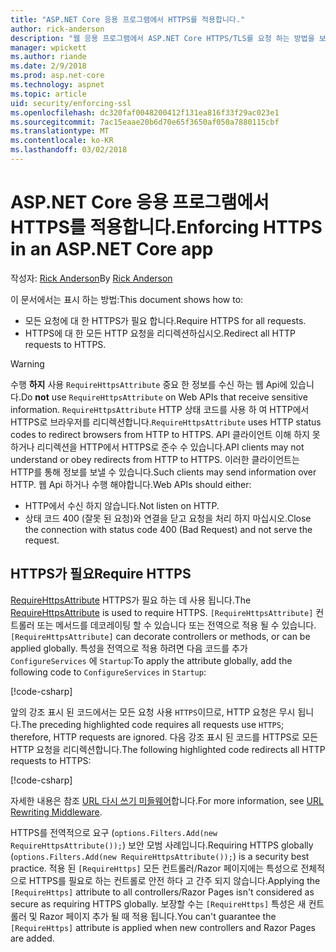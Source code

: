 ```yaml
---
title: "ASP.NET Core 응용 프로그램에서 HTTPS를 적용합니다."
author: rick-anderson
description: "웹 응용 프로그램에서 ASP.NET Core HTTPS/TLS를 요청 하는 방법을 보여 줍니다."
manager: wpickett
ms.author: riande
ms.date: 2/9/2018
ms.prod: asp.net-core
ms.technology: aspnet
ms.topic: article
uid: security/enforcing-ssl
ms.openlocfilehash: dc320faf0048200412f131ea816f33f29ac023e1
ms.sourcegitcommit: 7ac15eaae20b6d70e65f3650af050a7880115cbf
ms.translationtype: MT
ms.contentlocale: ko-KR
ms.lasthandoff: 03/02/2018
---
```

# <a name="enforcing-https-in-an-aspnet-core-app"></a><span data-ttu-id="e80c7-103">ASP.NET Core 응용 프로그램에서 HTTPS를 적용합니다.</span><span class="sxs-lookup"><span data-stu-id="e80c7-103">Enforcing HTTPS in an ASP.NET Core app</span></span>

<span data-ttu-id="e80c7-104">작성자: [Rick Anderson](https://twitter.com/RickAndMSFT)</span><span class="sxs-lookup"><span data-stu-id="e80c7-104">By [Rick Anderson](https://twitter.com/RickAndMSFT)</span></span>

<span data-ttu-id="e80c7-105">이 문서에서는 표시 하는 방법:</span><span class="sxs-lookup"><span data-stu-id="e80c7-105">This document shows how to:</span></span>

- <span data-ttu-id="e80c7-106">모든 요청에 대 한 HTTPS가 필요 합니다.</span><span class="sxs-lookup"><span data-stu-id="e80c7-106">Require HTTPS for all requests.</span></span>
- <span data-ttu-id="e80c7-107">HTTPS에 대 한 모든 HTTP 요청을 리디렉션하십시오.</span><span class="sxs-lookup"><span data-stu-id="e80c7-107">Redirect all HTTP requests to HTTPS.</span></span>

> [!WARNING]
> <span data-ttu-id="e80c7-108">수행 **하지** 사용 `RequireHttpsAttribute` 중요 한 정보를 수신 하는 웹 Api에 있습니다.</span><span class="sxs-lookup"><span data-stu-id="e80c7-108">Do **not** use `RequireHttpsAttribute` on Web APIs that receive sensitive information.</span></span> <span data-ttu-id="e80c7-109">`RequireHttpsAttribute` HTTP 상태 코드를 사용 하 여 HTTP에서 HTTPS로 브라우저를 리디렉션합니다.</span><span class="sxs-lookup"><span data-stu-id="e80c7-109">`RequireHttpsAttribute` uses HTTP status codes to redirect browsers from HTTP to HTTPS.</span></span> <span data-ttu-id="e80c7-110">API 클라이언트 이해 하지 못하거나 리디렉션을 HTTP에서 HTTPS로 준수 수 있습니다.</span><span class="sxs-lookup"><span data-stu-id="e80c7-110">API clients may not understand or obey redirects from HTTP to HTTPS.</span></span> <span data-ttu-id="e80c7-111">이러한 클라이언트는 HTTP를 통해 정보를 보낼 수 있습니다.</span><span class="sxs-lookup"><span data-stu-id="e80c7-111">Such clients may send information over HTTP.</span></span> <span data-ttu-id="e80c7-112">웹 Api 하거나 수행 해야합니다.</span><span class="sxs-lookup"><span data-stu-id="e80c7-112">Web APIs should either:</span></span>
>
>* <span data-ttu-id="e80c7-113">HTTP에서 수신 하지 않습니다.</span><span class="sxs-lookup"><span data-stu-id="e80c7-113">Not listen on HTTP.</span></span>
>* <span data-ttu-id="e80c7-114">상태 코드 400 (잘못 된 요청)와 연결을 닫고 요청을 처리 하지 마십시오.</span><span class="sxs-lookup"><span data-stu-id="e80c7-114">Close the connection with status code 400 (Bad Request) and not serve the request.</span></span>

## <a name="require-https"></a><span data-ttu-id="e80c7-115">HTTPS가 필요</span><span class="sxs-lookup"><span data-stu-id="e80c7-115">Require HTTPS</span></span>

<span data-ttu-id="e80c7-116">[RequireHttpsAttribute](/dotnet/api/Microsoft.AspNetCore.Mvc.RequireHttpsAttribute) HTTPS가 필요 하는 데 사용 됩니다.</span><span class="sxs-lookup"><span data-stu-id="e80c7-116">The [RequireHttpsAttribute](/dotnet/api/Microsoft.AspNetCore.Mvc.RequireHttpsAttribute) is used to require HTTPS.</span></span> <span data-ttu-id="e80c7-117">`[RequireHttpsAttribute]` 컨트롤러 또는 메서드를 데코레이팅 할 수 있습니다 또는 전역으로 적용 될 수 있습니다.</span><span class="sxs-lookup"><span data-stu-id="e80c7-117">`[RequireHttpsAttribute]` can decorate controllers or methods, or can be applied globally.</span></span> <span data-ttu-id="e80c7-118">특성을 전역으로 적용 하려면 다음 코드를 추가 `ConfigureServices` 에 `Startup`:</span><span class="sxs-lookup"><span data-stu-id="e80c7-118">To apply the attribute globally, add the following code to `ConfigureServices` in `Startup`:</span></span>

[!code-csharp[](authentication/accconfirm/sample/WebApp1/Startup.cs?name=snippet2&highlight=4-999)]

<span data-ttu-id="e80c7-119">앞의 강조 표시 된 코드에서는 모든 요청 사용 `HTTPS`이므로, HTTP 요청은 무시 됩니다.</span><span class="sxs-lookup"><span data-stu-id="e80c7-119">The preceding highlighted code requires all requests use `HTTPS`; therefore, HTTP requests are ignored.</span></span> <span data-ttu-id="e80c7-120">다음 강조 표시 된 코드를 HTTPS로 모든 HTTP 요청을 리디렉션합니다.</span><span class="sxs-lookup"><span data-stu-id="e80c7-120">The following highlighted code redirects all HTTP requests to HTTPS:</span></span>

[!code-csharp[](authentication/accconfirm/sample/WebApp1/Startup.cs?name=snippet_AddRedirectToHttps&highlight=7-999)]

<span data-ttu-id="e80c7-121">자세한 내용은 참조 [URL 다시 쓰기 미들웨어](xref:fundamentals/url-rewriting)합니다.</span><span class="sxs-lookup"><span data-stu-id="e80c7-121">For more information, see [URL Rewriting Middleware](xref:fundamentals/url-rewriting).</span></span>

<span data-ttu-id="e80c7-122">HTTPS를 전역적으로 요구 (`options.Filters.Add(new RequireHttpsAttribute());`) 보안 모범 사례입니다.</span><span class="sxs-lookup"><span data-stu-id="e80c7-122">Requiring HTTPS globally (`options.Filters.Add(new RequireHttpsAttribute());`) is a security best practice.</span></span> <span data-ttu-id="e80c7-123">적용 된 `[RequireHttps]` 모든 컨트롤러/Razor 페이지에는 특성으로 전체적으로 HTTPS를 필요로 하는 컨트롤로 안전 하다 고 간주 되지 않습니다.</span><span class="sxs-lookup"><span data-stu-id="e80c7-123">Applying the `[RequireHttps]` attribute to all controllers/Razor Pages isn't considered as secure as requiring HTTPS globally.</span></span> <span data-ttu-id="e80c7-124">보장할 수는 `[RequireHttps]` 특성은 새 컨트롤러 및 Razor 페이지 추가 될 때 적용 됩니다.</span><span class="sxs-lookup"><span data-stu-id="e80c7-124">You can't guarantee the `[RequireHttps]` attribute is applied when new controllers and Razor Pages are added.</span></span>